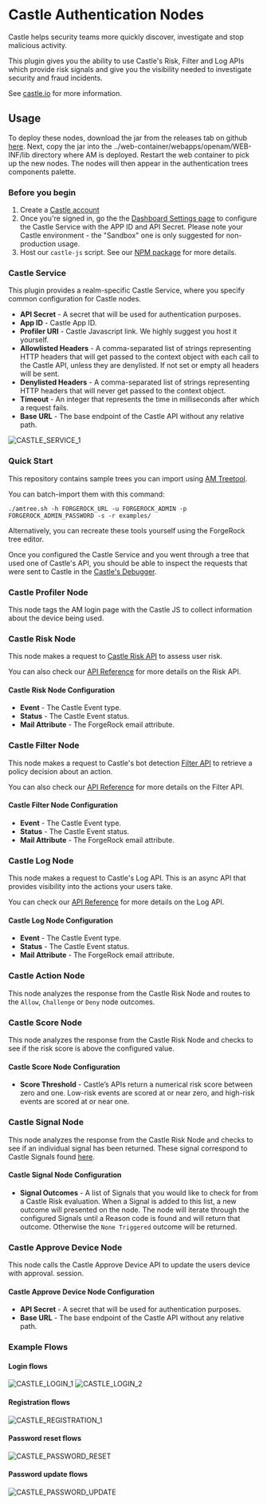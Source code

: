 <!--
 * The contents of this file are subject to the terms of the Common Development and
 * Distribution License (the License). You may not use this file except in compliance with the
 * License.
 *
 * You can obtain a copy of the License at legal/CDDLv1.0.txt. See the License for the
 * specific language governing permission and limitations under the License.
 *
 * When distributing Covered Software, include this CDDL Header Notice in each file and include
 * the License file at legal/CDDLv1.0.txt. If applicable, add the following below the CDDL
 * Header, with the fields enclosed by brackets [] replaced by your own identifying
 * information: "Portions copyright [year] [name of copyright owner]".
 *
 * Copyright 2019 ForgeRock AS.
-->
# Castle Authentication Nodes

Castle helps security teams more quickly discover, investigate and stop malicious activity. 

This plugin gives you the ability to use Castle's Risk, Filter and Log APIs which provide risk signals 
and give you the visibility needed to investigate security and fraud incidents. 

See [castle.io](https://castle.io) for more information.

## Usage

To deploy these nodes, download the jar from the releases tab on github
[here](https://github.com/ForgeRock/Castle-Auth-Tree-Nodes/releases/latest). Next, copy the jar into the
../web-container/webapps/openam/WEB-INF/lib directory where AM is deployed. Restart the web container to pick up the
new nodes. The nodes will then appear in the authentication trees components palette.

### Before you begin

1. Create a [Castle account](https://dashboard.castle.io/signup/new)
2. Once you're signed in, go the the [Dashboard Settings page](https://dashboard.castle.io/settings/general) to configure the Castle Service with the APP ID and API Secret. Please note your Castle environment - the "Sandbox" one is only suggested for non-production usage.
3. Host our `castle-js` script. See our [NPM package](https://www.npmjs.com/package/@castleio/castle-js) for more details.

### Castle Service
This plugin provides a realm-specific Castle Service, where you specify common configuration for Castle nodes.

* **API Secret** - A secret that will be used for authentication purposes.
* **App ID** - Castle App ID.
* **Profiler URI** - Castle Javascript link. We highly suggest you host it yourself.
* **Allowlisted Headers** - A comma-separated list of strings representing HTTP headers that will get passed to the 
  context object with each call to the Castle API, unless they are denylisted. If not set or empty all headers will 
  be sent.
* **Denylisted Headers** - A comma-separated list of strings representing HTTP headers that will never get passed to 
  the context object.
* **Timeout** - An integer that represents the time in milliseconds after which a request fails.
* **Base URL** - The base endpoint of the Castle API without any relative path.


![CASTLE_SERVICE_1](./images/castle_service.png)

### Quick Start

This repository contains sample trees you can import using [AM Treetool](https://github.com/vscheuber/AM-treetool).

You can batch-import them with this command:

```
./amtree.sh -h FORGEROCK_URL -u FORGEROCK_ADMIN -p FORGEROCK_ADMIN_PASSWORD -s -r examples/
```

Alternatively, you can recreate these tools yourself using the ForgeRock tree editor.

Once you configured the Castle Service and you went through a tree that used one of Castle's API,
you should be able to inspect the requests that were sent to Castle in the [Castle's Debugger](https://dashboard.cas.tl/debug-console/events).


### Castle Profiler Node

This node tags the AM login page with the Castle JS to collect information about the device being used.

### Castle Risk Node

This node makes a request to [Castle Risk API](https://castle.io/risk-api/) to assess user risk.

You can also check our [API Reference](https://reference.castle.io/#operation/risk) for more details on the Risk API.

#### Castle Risk Node Configuration

* **Event** - The Castle Event type.
* **Status** - The Castle Event status.
* **Mail Attribute** - The ForgeRock email attribute.

### Castle Filter Node

This node makes a request to Castle's bot detection [Filter API](https://castle.io/filter-api/) to retrieve a policy decision about an action.

You can also check our [API Reference](https://reference.castle.io/#operation/filter) for more details on the Filter API.

#### Castle Filter Node Configuration

* **Event** - The Castle Event type.
* **Status** - The Castle Event status.
* **Mail Attribute** - The ForgeRock email attribute.

### Castle Log Node

This node makes a request to Castle's Log API. This is an async API that provides visibility into the actions your users take.

You can check our [API Reference](https://reference.castle.io/#tag/logging) for more details on the Log API.

#### Castle Log Node Configuration

* **Event** - The Castle Event type.
* **Status** - The Castle Event status.
* **Mail Attribute** - The ForgeRock email attribute.

### Castle Action Node

This node analyzes the response from the Castle Risk Node and routes to the <code>Allow</code>,
<code>Challenge</code> or <code>Deny</code> node outcomes.

### Castle Score Node
This node analyzes the response from the Castle Risk Node and checks to see if the risk score is
above the configured value.

#### Castle Score Node Configuration

* **Score Threshold** - Castle’s APIs return a numerical risk score between zero and one. Low-risk events are scored 
  at or near zero, and high-risk events are scored at or near one.

### Castle Signal Node
This node analyzes the response from the Castle Risk Node and checks to see if an individual signal
has been returned. These signal correspond to Castle Signals found [here](https://docs.castle.io/v1/reference/signals/).

#### Castle Signal Node Configuration
* **Signal Outcomes** - A list of Signals that you would like to check for from a Castle Risk
  evaluation. When a Signal is added to this list, a new outcome will presented on the node. The node will
  iterate through the configured Signals until a Reason code is found and will return that outcome. Otherwise
  the <code>None Triggered</code> outcome will be returned.

### Castle Approve Device Node
This node calls the Castle Approve Device API to update the users device with approval. 
session.

#### Castle Approve Device Node Configuration

* **API Secret** - A secret that will be used for authentication purposes.
* **Base URL** - The base endpoint of the Castle API without any relative path.

### Example Flows

#### Login flows
![CASTLE_LOGIN_1](./images/castle_login_flow.png)
![CASTLE_LOGIN_2](./images/castle_login_flow2.png)

#### Registration flows
![CASTLE_REGISTRATION_1](./images/castle_registration_flow.png)

#### Password reset flows
![CASTLE_PASSWORD_RESET](./images/castle_password_reset_flow.png)

#### Password update flows
![CASTLE_PASSWORD_UPDATE](./images/castle_password_update_flow.png)

